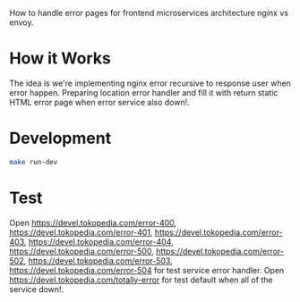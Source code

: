How to handle error pages for frontend microservices architecture nginx vs envoy.

# How it Works

The idea is we're implementing nginx error recursive to response user when error happen. Preparing location error handler and fill it with return static HTML error page when error service also down!.

# Development

```sh
make run-dev
```

# Test

Open https://devel.tokopedia.com/error-400, https://devel.tokopedia.com/error-401, https://devel.tokopedia.com/error-403, https://devel.tokopedia.com/error-404, https://devel.tokopedia.com/error-500, https://devel.tokopedia.com/error-502, https://devel.tokopedia.com/error-503, https://devel.tokopedia.com/error-504 for test service error handler. Open https://devel.tokopedia.com/totally-error for test default when all of the service down!.